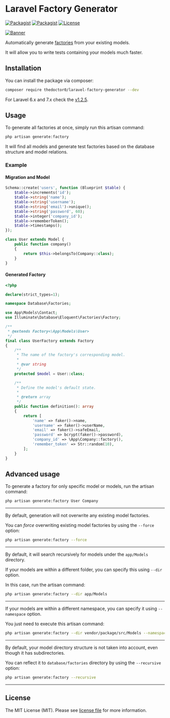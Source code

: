 # Laravel Factory Generator

[![Packagist](https://img.shields.io/packagist/v/TheDoctor0/laravel-factory-generator.svg)](https://packagist.org/packages/TheDoctor0/laravel-factory-generator)
[![Packagist](https://img.shields.io/packagist/dt/TheDoctor0/laravel-factory-generator.svg)](https://packagist.org/packages/TheDoctor0/laravel-factory-generator)
[![License](https://img.shields.io/badge/license-MIT-blue.svg)](https://github.com/TheDoctor0/laravel-factory-generator/blob/master/LICENSE.md)

[![Banner](https://banners.beyondco.de/Laravel%20Factory%20Generator.png?theme=light&packageManager=composer+require&packageName=thedoctor0%2Flaravel-factory-generator+--dev&pattern=architect&style=style_1&description=Automatically+generate+test+factories+for+all+your+models&md=1&showWatermark=1&fontSize=100px&images=https%3A%2F%2Flaravel.com%2Fimg%2Flogomark.min.svg)]()

Automatically generate [factories](https://laravel.com/docs/master/database-testing#writing-factories) from your existing models.

It will allow you to write tests containing your models much faster.

## Installation

You can install the package via composer:

```bash
composer require thedoctor0/laravel-factory-generator --dev
```

For Laravel 6.x and 7.x check the [v1.2.5](https://github.com/TheDoctor0/laravel-factory-generator/tree/laravel-7).

## Usage

To generate all factories at once, simply run this artisan command:

```bash
php artisan generate:factory
```

It will find all models and generate test factories based on the database structure and model relations.

### Example

#### Migration and Model
```php
Schema::create('users', function (Blueprint $table) {
    $table->increments('id');
    $table->string('name');
    $table->string('username');
    $table->string('email')->unique();
    $table->string('password', 60);
    $table->integer('company_id');
    $table->rememberToken();
    $table->timestamps();
});

class User extends Model {
    public function company()
    {
        return $this->belongsTo(Company::class);
    }
}
```

#### Generated Factory

```php
<?php

declare(strict_types=1);

namespace Database\Factories;

use App\Models\Contact;
use Illuminate\Database\Eloquent\Factories\Factory;

/**
 * @extends Factory<\App\Models\User>
 */
final class UserFactory extends Factory
{
    /**
     * The name of the factory's corresponding model.
     *
     * @var string
     */
    protected $model = User::class;

    /**
     * Define the model's default state.
     *
     * @return array
     */
    public function definition(): array
    {
        return [
            'name' => faker()->name,
            'username' => faker()->userName,
            'email' => faker()->safeEmail,
            'password' => bcrypt(faker()->password),
            'company_id' => \App\Company::factory(),
            'remember_token' => Str::random(10),
        ];
    }
}
```

## Advanced usage

To generate a factory for only specific model or models, run the artisan command:

```bash
php artisan generate:factory User Company
```

---

By default, generation will not overwrite any existing model factories.

You can _force_ overwriting existing model factories by using the `--force` option:

```bash
php artisan generate:factory --force
```

---

By default, it will search recursively for models under the `app/Models` directory.

If your models are within a different folder, you can specify this using `--dir` option.

In this case, run the artisan command:

```bash
php artisan generate:factory --dir app/Models
```

---

If your models are within a different namespace, you can specify it using `--namespace` option.

You just need to execute this artisan command:

```bash
php artisan generate:factory --dir vendor/package/src/Models --namespace CustomNamespace\\Models
```

---

By default, your model directory structure is not taken into account, even though it has subdirectories.

You can reflect it to `database/factories` directory by using the `--recursive` option:

```bash
php artisan generate:factory --recursive
```

---

## License

The MIT License (MIT). Please see [license file](LICENSE.md) for more information.
